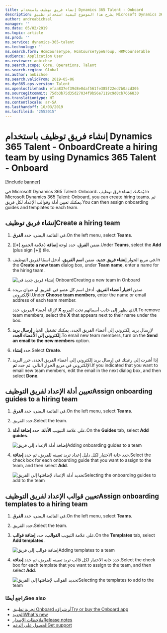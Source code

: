 ```yaml
---
title: إنشاء فريق توظيف باستخدام Dynamics 365 Talent - Onboard
description: يشرح هذا الموضوع كيفية استخدام تطبيق Microsoft Dynamics 365 Talent - Onboard لإنشاء فرق توظيف.
author: andreabichsel
manager: ''
ms.date: 05/02/2019
ms.topic: article
ms.prod: ''
ms.service: dynamics-365-talent
ms.technology: ''
ms.search.form: HcmCourseType, HcmCourseTypeGroup, HRMCourseTable
audience: Application User
ms.reviewer: anbichse
ms.search.scope: Core, Operations, Talent
ms.search.region: Global
ms.author: anbichse
ms.search.validFrom: 2019-05-06
ms.dyn365.ops.version: Talent
ms.openlocfilehash: efaa837ef39d8e0daf561fe385f22ed7b0acd305
ms.sourcegitcommit: 75db3b75d35d27034f9b56e7119c9d0cb7666830
ms.translationtype: HT
ms.contentlocale: ar-SA
ms.lasthandoff: 10/03/2019
ms.locfileid: "2552015"
---
```

# <a name="create-a-hiring-team-by-using-dynamics-365-talent---onboard"></a><span data-ttu-id="2613a-103">إنشاء فريق توظيف باستخدام Dynamics 365 Talent - Onboard</span><span class="sxs-lookup"><span data-stu-id="2613a-103">Create a hiring team by using Dynamics 365 Talent - Onboard</span></span>

[!include [banner](includes/banner.md)]

<span data-ttu-id="2613a-104">في Microsoft Dynamics 365 Talent: Onboard، يُمكنك إنشاء فرق توظيف.</span><span class="sxs-lookup"><span data-stu-id="2613a-104">In Microsoft Dynamics 365 Talent: Onboard, you can create hiring teams.</span></span> <span data-ttu-id="2613a-105">ثم يمكنك تعيين أدلة وقوالب الإعداد لكل فريق.</span><span class="sxs-lookup"><span data-stu-id="2613a-105">You can then assign onboarding guides and templates to each team.</span></span>

## <a name="create-a-hiring-team"></a><span data-ttu-id="2613a-106">إنشاء فريق توظيف</span><span class="sxs-lookup"><span data-stu-id="2613a-106">Create a hiring team</span></span>

1. <span data-ttu-id="2613a-107">في القائمة اليمنى، حدد **الفرق**.</span><span class="sxs-lookup"><span data-stu-id="2613a-107">On the left menu, select **Teams**.</span></span>
2. <span data-ttu-id="2613a-108">ضمن **الفرق**، حدد لوحة **إضافة** (علامة الجميع \[**+**\]).</span><span class="sxs-lookup"><span data-stu-id="2613a-108">Under **Teams**, select the **Add** (plus sign \[**+**\]) tile.</span></span>
3. <span data-ttu-id="2613a-109">في مربع الحوار **إنشاء فريق جديد**، ضمن **اسم الفريق**، أدخل اسمًا لفريق التوظيف.</span><span class="sxs-lookup"><span data-stu-id="2613a-109">In the **Create a new team** dialog box, under **Team name**, enter a name for the hiring team.</span></span>

    ![[<span data-ttu-id="2613a-110">إنشاء فريق جديد في Onboard</span><span class="sxs-lookup"><span data-stu-id="2613a-110">Creating a new team in Onboard</span></span>](./media/onboard-create-team.png)](./media/onboard-create-team.png)

4. <span data-ttu-id="2613a-111">ضمن **اختيار أعضاء الفريق**، أدخل اسم كل عضو في الفريق أو عنوان بريده الإلكتروني.</span><span class="sxs-lookup"><span data-stu-id="2613a-111">Under **Choose team members**, enter the name or email address of each team member.</span></span>

    <span data-ttu-id="2613a-112">لإزالة أعضاء الفريق، حدد‏‎ **X** الذي يظهر إلى جانب أسمائهم تحت المربع.</span><span class="sxs-lookup"><span data-stu-id="2613a-112">To remove team members, select the **X** that appears next to their name under the box.</span></span>

5. <span data-ttu-id="2613a-113">لإرسال بريد إلكتروني إلى أعضاء الفريق الجدد، يمكنك تشغيل الخيار **إرسال بريد إلكتروني إلى الأعضاء الجدد**.</span><span class="sxs-lookup"><span data-stu-id="2613a-113">To email new team members, turn on the **Send an email to the new members** option.</span></span>
6. <span data-ttu-id="2613a-114">حدد **إنشاء**.</span><span class="sxs-lookup"><span data-stu-id="2613a-114">Select **Create**.</span></span>
7. <span data-ttu-id="2613a-115">إذا أشرت إلى رغبتك في إرسال بريد إلكتروني إلى أعضاء الفريق الجدد، حرر البريد الإلكتروني في مربع الحوار التالي، ثم حدد **تم**.</span><span class="sxs-lookup"><span data-stu-id="2613a-115">If you indicated that you want to email new team members, edit the email in the next dialog box, and then select **Done**.</span></span>

## <a name="assign-onboarding-guides-to-a-hiring-team"></a><span data-ttu-id="2613a-116">تعيين أدلة الإعداد لفريق التوظيف</span><span class="sxs-lookup"><span data-stu-id="2613a-116">Assign onboarding guides to a hiring team</span></span>

1. <span data-ttu-id="2613a-117">في القائمة اليمنى، حدد **الفرق**.</span><span class="sxs-lookup"><span data-stu-id="2613a-117">On the left menu, select **Teams**.</span></span>
2. <span data-ttu-id="2613a-118">حدد الفريق.</span><span class="sxs-lookup"><span data-stu-id="2613a-118">Select the team.</span></span>
3. <span data-ttu-id="2613a-119">على علامة التبويب **الأدلة**، حدد **إضافة أدلة**.</span><span class="sxs-lookup"><span data-stu-id="2613a-119">On the **Guides** tab, select **Add guides**.</span></span>

    ![[<span data-ttu-id="2613a-120">إضافة أدلة الإعداد إلى فريق</span><span class="sxs-lookup"><span data-stu-id="2613a-120">Adding onboarding guides to a team</span></span>](./media/onboard-add-guides-to-team.png)](./media/onboard-add-guides-to-team.png)

4. <span data-ttu-id="2613a-121">حدد خانة الاختيار لكل دليل إعداد تريد تعيينه للفريق، ثم حدد **إضافة**.</span><span class="sxs-lookup"><span data-stu-id="2613a-121">Select the check box for each onboarding guide that you want to assign to the team, and then select **Add**.</span></span>

    ![[<span data-ttu-id="2613a-122">تحديد أدلة الإعداد لإضافتها إلى الفريق</span><span class="sxs-lookup"><span data-stu-id="2613a-122">Selecting the onboarding guides to add to the team</span></span>](./media/onboard-select-guides.png)](./media/onboard-select-guides.png)

## <a name="assign-onboarding-templates-to-a-hiring-team"></a><span data-ttu-id="2613a-123">تعيين قوالب الإعداد لفريق التوظيف</span><span class="sxs-lookup"><span data-stu-id="2613a-123">Assign onboarding templates to a hiring team</span></span>

1. <span data-ttu-id="2613a-124">في القائمة اليمنى، حدد **الفرق**.</span><span class="sxs-lookup"><span data-stu-id="2613a-124">On the left menu, select **Teams**.</span></span>
2. <span data-ttu-id="2613a-125">حدد الفريق.</span><span class="sxs-lookup"><span data-stu-id="2613a-125">Select the team.</span></span>
3. <span data-ttu-id="2613a-126">على علامة التبويب **القوالب**، حدد **إضافة قوالب**.</span><span class="sxs-lookup"><span data-stu-id="2613a-126">On the **Templates** tab, select **Add templates**.</span></span>

    ![[<span data-ttu-id="2613a-127">إضافة قوالب إلى فريق</span><span class="sxs-lookup"><span data-stu-id="2613a-127">Adding templates to a team</span></span>](./media/onboard-add-templates-to-team.png)](./media/onboard-add-templates-to-team.png)

4. <span data-ttu-id="2613a-128">حدد خانة الاختيار لكل قالب تريد تعيينه للفريق، ثم حدد **إضافة**.</span><span class="sxs-lookup"><span data-stu-id="2613a-128">Select the check box for each template that you want to assign to the team, and then select **Add**.</span></span>

    ![[<span data-ttu-id="2613a-129">تحديد القوالب لإضافتها إلى الفريق</span><span class="sxs-lookup"><span data-stu-id="2613a-129">Selecting the templates to add to the team</span></span>](./media/onboard-select-templates.png)](./media/onboard-select-templates.png)

### <a name="see-also"></a><span data-ttu-id="2613a-130">راجع أيضًا</span><span class="sxs-lookup"><span data-stu-id="2613a-130">See also</span></span>

- [<span data-ttu-id="2613a-131">تجربة تطبيق Onboard أو شراؤه</span><span class="sxs-lookup"><span data-stu-id="2613a-131">Try or buy the Onboard app</span></span>](https://dynamics.microsoft.com/talent/onboard/)
- [<span data-ttu-id="2613a-132">الجديد</span><span class="sxs-lookup"><span data-stu-id="2613a-132">What's new</span></span>](./whats-new.md)
- [<span data-ttu-id="2613a-133">ملاحظات الإصدار</span><span class="sxs-lookup"><span data-stu-id="2613a-133">Release notes</span></span>](https://docs.microsoft.com/business-applications-release-notes/index)
- [<span data-ttu-id="2613a-134">الحصول على الدعم</span><span class="sxs-lookup"><span data-stu-id="2613a-134">Get support</span></span>](./talent-support.md)
